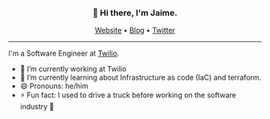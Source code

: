 

<h3 align="center">👋 Hi there, I'm Jaime.</h3>

<p align="center">
  <a href="https://jaimedearcos.es/">Website</a> •
  <a href="https://blog.jaimedearcos.es/">Blog</a> •
  <a href="https://twitter.com/jaimedearcos">Twitter</a>
</p>

---

I'm a Software Engineer at [Twilio](https://www.twilio.com/).

- 🔭 I’m currently working at Twilio
- 🌱 I’m currently learning about Infrastructure as code (IaC) and terraform.
- 😄 Pronouns: he/him
- ⚡ Fun fact: I used to drive a truck before working on the software industry 🙌
